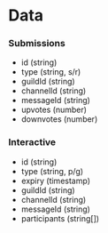 # Data

### Submissions
 - id (string)
 - type (string, s/r)
 - guildId (string)
 - channelId (string)
 - messageId (string)
 - upvotes (number)
 - downvotes (number)

### Interactive
 - id (string)
 - type (string, p/g)
 - expiry (timestamp)
 - guildId (string)
 - channelId (string)
 - messageId (string)
 - participants (string[])
